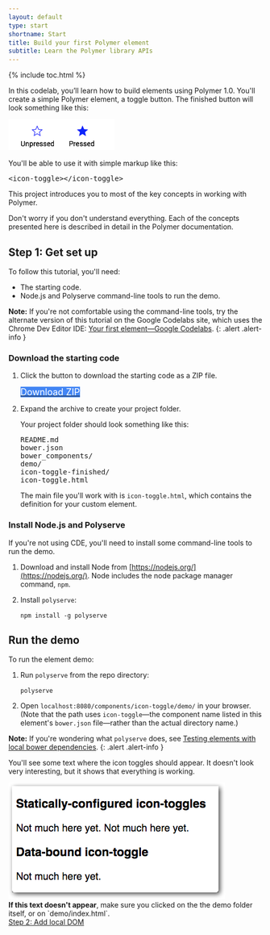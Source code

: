 ```yaml
---
layout: default
type: start
shortname: Start
title: Build your first Polymer element
subtitle: Learn the Polymer library APIs
---
```

<style>
#download-button {
  background: #4285f4;
  color: #fff;
  font-size: 18px;
  fill: #fff;
}
#download-button:hover {
  background: #2a56c6;
}
#download-button::shadow paper-ripple {
  color: #fff;
}
</style>

{% include toc.html %}


In this codelab, you’ll learn how to build elements using Polymer 1.0. You'll
create a simple Polymer element, a toggle button. The finished button will look
something like this:


![Sample star-shaped toggle buttons, showing pressed and unpressed state](../../../images/first-element/sample-toggles.png)

You'll be able to use it with simple markup like this:


<pre class="prettyprint">
&lt;icon-toggle>&lt;/icon-toggle>
</pre>

This project introduces you to most of the key concepts in working with
Polymer.

Don't worry if you don't understand everything. Each of the concepts presented
here is described in detail in the Polymer documentation.


## Step 1: Get set up

To follow this tutorial, you'll need:

-   The starting code.
-   Node.js and Polyserve command-line tools to run the demo.


**Note:** If you're not comfortable using the command-line tools, try the alternate
version of this tutorial on the Google Codelabs site, which uses the
Chrome Dev Editor IDE: [Your first element—Google Codelabs](https://codelabs.developers.google.com/codelabs/polymer-first-elements/).
{: .alert .alert-info }

### Download the starting code

1.  Click the button to download the starting code as a ZIP file.

    <div>
      <a href="https://github.com/googlecodelabs/polymer-first-elements/releases/download/v1.0/polymer-first-elements.zip">
        <paper-button raised id="download-button">
          <core-icon icon="file-download"></core-icon>
          Download ZIP
        </paper-button>
      </a>
    </div>

2.  Expand the archive to create your project folder.

    Your project folder should look something like
    this:

    <pre>
    README.md
    bower.json
    bower_components/
    demo/
    icon-toggle-finished/
    icon-toggle.html
    </pre>

    The main file you'll work with is <code>icon-toggle.html</code>, which contains the definition for your custom element.


### Install Node.js and Polyserve

If you're not using CDE, you'll need to install some command-line tools to run the demo.

1.  Download and install Node from [https://nodejs.org/](https://nodejs.org/).
    Node includes the node package manager command, `npm`.

2.  Install `polyserve`:

        npm install -g polyserve


## Run the demo

To run the element demo:

1.  Run `polyserve` from the repo directory:

        polyserve

2.  Open `localhost:8080/components/icon-toggle/demo/` in your browser.
    (Note that the path uses `icon-toggle`—the
    component name listed in this element's `bower.json` file—rather than the actual directory name.)

**Note:**
If you're wondering what `polyserve` does, see [Testing elements with local bower dependencies](../reusableelements.html#local-dependencies).
{: .alert .alert-info }

You'll see some text where the icon toggles should appear. It doesn't look
very interesting, but it shows that everything is working.


<img src="../../../images/first-element/starting-state.png" alt="Initial state of the demo. The demo shows three icon-toggle elements, two labeled 'statically-configured icon toggles' and one labeled 'data-bound icon toggle'. Since the icon toggles are not implemented yet, they appear as placeholder text reading 'Not much here yet'." title="Initial demo">

<div class="alert alert-info">
<strong>If this text doesn't appear</strong>, make sure you clicked on the the demo folder itself, or on `demo/index.html`.
</div>

<div horizontal layout end-justified class="stepnav">
  <a href="step-2.html">
    <paper-button raised><core-icon icon="arrow-forward"></core-icon>Step 2: Add local DOM</paper-button>
  </a>
</div>




